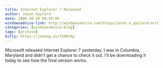 ```yaml
---
title: Internet Explorer 7 Released
author: Jason Gaylord
date: 2006-10-20 08:59:00
windowsadvice-link: http://windowsadvice.com/blogs/jason_n_gaylord/archive/2006/10/20/Internet-Explorer-7-Released.aspx
categories: [windowsadvice-blog]
tags: [archive]
bitly: https://jasong.us/334BrKp
---
```


Microsoft released Internet Explorer 7 yesterday. I was in Columbia, Maryland and didn't get a chance to check it out. I'll be downloading it today to see how the final version works.